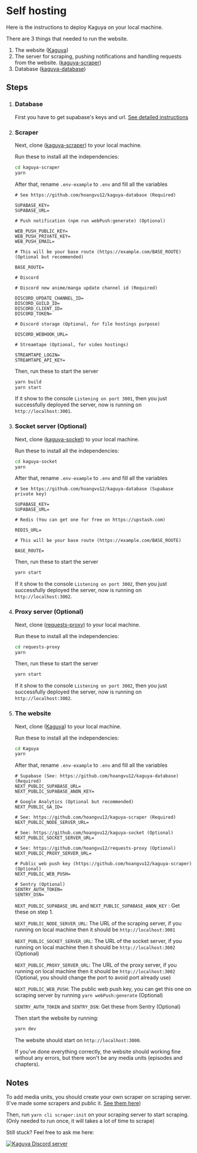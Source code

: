 # Self hosting

Here is the instructions to deploy Kaguya on your local machine.

There are 3 things that needed to run the website.

1. The website ([Kaguya](https://github.com/hoangvu12/Kaguya))
2. The server for scraping, pushing notifications and handling requests from the website. ([kaguya-scraper](https://github.com/hoangvu12/kaguya-scraper))
3. Database ([kaguya-database](https://github.com/hoangvu12/kaguya-database))

## Steps

1. ### Database

   First you have to get supabase's keys and url. [See detailed instructions](https://github.com/hoangvu12/kaguya-database)

2. ### Scraper

   Next, clone ([kaguya-scraper](https://github.com/hoangvu12/kaguya-scraper)) to your local machine.

   Run these to install all the independencies:

   ```bash
   cd kaguya-scraper
   yarn
   ```

   After that, rename `.env-example` to `.env` and fill all the variables

   ```
   # See https://github.com/hoangvu12/kaguya-database (Required)

   SUPABASE_KEY=
   SUPABASE_URL=

   # Push notification (npm run webPush:generate) (Optional)

   WEB_PUSH_PUBLIC_KEY=
   WEB_PUSH_PRIVATE_KEY=
   WEB_PUSH_EMAIL=

   # This will be your base route (https://example.com/BASE_ROUTE) (Optional but recommended)

   BASE_ROUTE=

   # Discord

   # Discord new anime/manga update channel id (Required)

   DISCORD_UPDATE_CHANNEL_ID=
   DISCORD_GUILD_ID=
   DISCORD_CLIENT_ID=
   DISCORD_TOKEN=

   # Discord storage (Optional, for file hostings purpose)

   DISCORD_WEBHOOK_URL=

   # Streamtape (Optional, for video hostings)

   STREAMTAPE_LOGIN=
   STREAMTAPE_API_KEY=
   ```

   Then, run these to start the server

   ```bash
   yarn build
   yarn start
   ```

   If it show to the console `Listening on port 3001`, then you just successfully deployed the server, now is running on `http://localhost:3001`.

3. ### Socket server (Optional)

   Next, clone ([kaguya-socket](https://github.com/hoangvu12/kaguya-socket)) to your local machine.

   Run these to install all the independencies:

   ```bash
   cd kaguya-socket
   yarn
   ```

   After that, rename `.env-example` to `.env` and fill all the variables

   ```
   # See https://github.com/hoangvu12/kaguya-database (Supabase private key)

   SUPABASE_KEY=
   SUPABASE_URL=

   # Redis (You can get one for free on https://upstash.com)

   REDIS_URL=

   # This will be your base route (https://example.com/BASE_ROUTE)

   BASE_ROUTE=
   ```

   Then, run these to start the server

   ```bash
   yarn start
   ```

   If it show to the console `Listening on port 3002`, then you just successfully deployed the server, now is running on `http://localhost:3002`.

4. ### Proxy server (Optional)

   Next, clone ([requests-proxy](https://github.com/hoangvu12/requests-proxy)) to your local machine.

   Run these to install all the independencies:

   ```bash
   cd requests-proxy
   yarn
   ```

   Then, run these to start the server

   ```bash
   yarn start
   ```

   If it show to the console `Listening on port 3002`, then you just successfully deployed the server, now is running on `http://localhost:3002`.

5. ### The website

   Next, clone ([Kaguya](https://github.com/hoangvu12/Kaguya)) to your local machine.

   Run these to install all the independencies:

   ```bash
   cd Kaguya
   yarn
   ```

   After that, rename `.env-example` to `.env` and fill all the variables

   ```
   # Supabase (See: https://github.com/hoangvu12/kaguya-database) (Required)
   NEXT_PUBLIC_SUPABASE_URL=
   NEXT_PUBLIC_SUPABASE_ANON_KEY=

   # Google Analytics (Optional but recommended)
   NEXT_PUBLIC_GA_ID=

   # See: https://github.com/hoangvu12/kaguya-scraper (Required)
   NEXT_PUBLIC_NODE_SERVER_URL=

   # See: https://github.com/hoangvu12/kaguya-socket (Optional)
   NEXT_PUBLIC_SOCKET_SERVER_URL=

   # See: https://github.com/hoangvu12/requests-proxy (Optional)
   NEXT_PUBLIC_PROXY_SERVER_URL=

   # Public web push key (https://github.com/hoangvu12/kaguya-scraper) (Optional)
   NEXT_PUBLIC_WEB_PUSH=

   # Sentry (Optional)
   SENTRY_AUTH_TOKEN=
   SENTRY_DSN=
   ```

   `NEXT_PUBLIC_SUPABASE_URL` and `NEXT_PUBLIC_SUPABASE_ANON_KEY` : Get these on step 1.

   `NEXT_PUBLIC_NODE_SERVER_URL`: The URL of the scraping server, if you running on local machine then it should be `http://localhost:3001`

   `NEXT_PUBLIC_SOCKET_SERVER_URL`: The URL of the socket server, if you running on local machine then it should be `http://localhost:3002` (Optional)

   `NEXT_PUBLIC_PROXY_SERVER_URL`: The URL of the proxy server, if you running on local machine then it should be `http://localhost:3002` (Optional, you should change the port to avoid port already use)

   `NEXT_PUBLIC_WEB_PUSH`: The public web push key, you can get this one on scraping server by running `yarn webPush:generate` (Optional)

   `SENTRY_AUTH_TOKEN` and `SENTRY_DSN`: Get these from Sentry (Optional)

   Then start the website by running:

   ```bash
   yarn dev
   ```

   The website should start on `http://localhost:3000`.

   If you've done everything correctly, the website should working fine without any errors, but there won't be any media units (episodes and chapters).

## Notes

To add media units, you should create your own scraper on scraping server. (I've made some scrapers and public it. [See them here](https://github.com/hoangvu12/kaguya-scraper/tree/main/src/scrapers))

Then, run `yarn cli scraper:init` on your scraping server to start scraping. (Only needed to run once, it will takes a lot of time to scrape)

Still stuck? Feel free to ask me here:

[![Kaguya Discord server](https://discordapp.com/api/guilds/906042713688928257/widget.png?style=banner2)](https://discord.gg/382BEFfER6)
